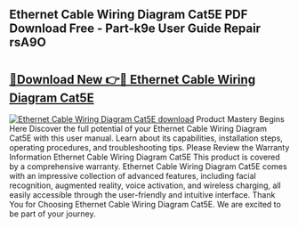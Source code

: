 ## Ethernet Cable Wiring Diagram Cat5E PDF Download Free - Part-k9e User Guide Repair rsA9O

# <h2><a href="http://dfksxe.blite.top/?on=Ethernet+Cable+Wiring+Diagram+Cat5E">🔗Download New 👉🔴 Ethernet Cable Wiring Diagram Cat5E</a></h2>

[![Ethernet Cable Wiring Diagram Cat5E download](https://i.imgur.com/lujVjoI.png)](http://dfksxe.blite.top/?on=Ethernet+Cable+Wiring+Diagram+Cat5E)
Product Mastery Begins Here Discover the full potential of your Ethernet Cable Wiring Diagram Cat5E with this user manual. Learn about its capabilities, installation steps, operating procedures, and troubleshooting tips. Please Review the Warranty Information Ethernet Cable Wiring Diagram Cat5E This product is covered by a comprehensive warranty. Ethernet Cable Wiring Diagram Cat5E comes with an impressive collection of advanced features, including facial recognition, augmented reality, voice activation, and wireless charging, all easily accessible through the user-friendly and intuitive interface. Thank You for Choosing Ethernet Cable Wiring Diagram Cat5E. We are excited to be part of your journey.
